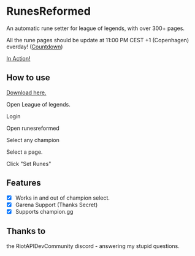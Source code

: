 # RunesReformed

An automatic rune setter for league of legends, with over 300+ pages.

All the rune pages should be update at 11:00 PM CEST +1 (Copenhagen) everday! ([Countdown](https://is.gd/SB7Qf1))

[In Action!](https://i.gyazo.com/97cfa959c2bb46ef7878a7d9cdf8530d.mp4)

## How to use

[Download here.](https://github.com/Fumi24/RunesReformed/releases/latest)

Open League of legends.

Login

Open runesreformed

Select any champion

Select a page.

Click "Set Runes"

## Features
- [x] Works in and out of champion select.
- [x] Garena Support (Thanks Secret)
- [x] Supports champion.gg

## Thanks to

the RiotAPIDevCommunity discord - answering my stupid questions.
